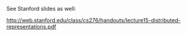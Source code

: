 See Stanford slides as well:

http://web.stanford.edu/class/cs276/handouts/lecture15-distributed-representations.pdf


